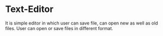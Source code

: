 # Text-Editor
It is simple editor  in which user can save file, can open new as well as old files. User can open or save files in different format.
